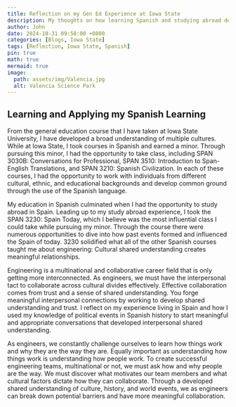 ```yaml
---
title: Reflection on my Gen Ed Experience at Iowa State
description: My thoughts on how learning Spanish and studying abroad developed my skills as an engineer
author: John
date: 2024-10-31 09:50:00 +0800
categories: [Blogs, Iowa State]
tags: [Reflection, Iowa State, Spanish]
pin: true
math: true
mermaid: true
image:
  path: assets/img/Valencia.jpg
  alt: Valencia Science Park
---
```



## Learning and Applying my Spanish Learning

From the general education course that I have taken at Iowa State University, I have developed a broad understanding of multiple cultures. While at Iowa State, I took courses in Spanish and earned a minor. Through pursuing this minor, I had the opportunity to take class, including SPAN 3030B: Conversations for Professional, SPAN 3510: Introduction to Span-English Translations, and SPAN 3210: Spanish Civilization. In each of these courses, I had the opportunity to work with individuals from different cultural, ethnic, and educational backgrounds and develop common ground through the use of the Spanish language. 

My education in Spanish culminated when I had the opportunity to study abroad in Spain. Leading up to my study abroad experience, I took the SPAN 3230: Spain Today, which I believe was the most influential class I could take while pursuing my minor. Through the course there were numerous opportunities to dive into how past events formed and influenced the Spain of today. 3230 solidified what all of the other Spanish courses taught me about engineering: Cultural shared understanding creates meaningful relationships. 

Engineering is a multinational and collaborative career field that is only getting more interconnected. As engineers, we must have the interpersonal tact to collaborate across cultural divides effectively. Effective collaboration comes from trust and a sense of shared understanding. You forge meaningful interpersonal connections by working to develop shared understanding and trust. I reflect on my experience living in Spain and how I used my knowledge of political events in Spanish history to start meaningful and appropriate conversations that developed interpersonal shared understanding. 

As engineers, we constantly challenge ourselves to learn how things work and why they are the way they are. Equally important as understanding how things work is understanding how people work. To create successful engineering teams, multinational or not, we must ask how and why people are the way. We must discover what motivates our team members and what cultural factors dictate how they can collaborate. Through a developed shared understanding of culture, history, and world events, we as engineers can break down potential barriers and have more meaningful collaboration. 


